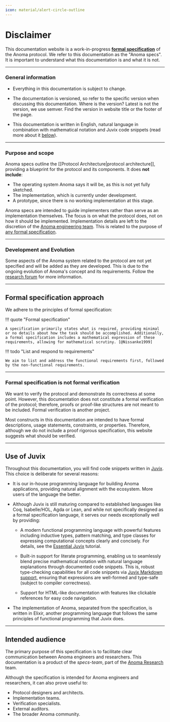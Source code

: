 ```yaml
---
icon: material/alert-circle-outline
---
```


# Disclaimer

This documentation website is a work-in-progress [**formal specification**](#formal-specification-approach) of the
Anoma protocol. We refer to this documentation as the "Anoma specs".
It is important to understand what this documentation is and what it is not.

---

### General information

- Everything in this documentation is subject to change.

- The documentation is versioned, so refer to the specific version when
    discussing this documentation. Where is the version? Latest is not the
    version, we use semver. Find the version in website title or the footer of the page.

- This documentation is written in English, natural language in combination with
    mathematical notation and Juvix code snippets (read more about it
    [below](#use-of-juvix)).

---

### Purpose and scope

Anoma specs outline the [[Protocol Architecture|protocol architecture]],
providing a blueprint for the protocol and its components. It does **not
include**:

- The operating system Anoma says it will be, as this is not yet fully sketched.
- The implementation, which is currently under development.
- A prototype, since there is no working implementation at this stage.

Anoma specs are intended to guide implementers rather than serve as an
implementation themselves. The focus is on what the protocol does, not on how it
should be implemented. Implementation details are left to the discretion of the
[Anoma engineering team](https://github.com/anoma/anoma). This is related to the
purpose of [any formal specification](#formal-specification-approach).

---

### Development and Evolution

Some aspects of the Anoma system related to the protocol are not yet specified
and will be added as they are developed. This is due to the ongoing evolution of
Anoma's concept and its requirements. Follow the [research
forum](https://research.anoma.net/) for more information.

---

## Formal specification approach

We adhere to the principles of formal specification:

!!! quote "Formal specification"

    A specification primarily states what is required, providing minimal or no details about how the task should be accomplished. Additionally, a formal specification includes a mathematical expression of these requirements, allowing for mathematical scrutiny. [@Nissanke1999]

!!! todo "List and respond to requirements"

    We aim to list and address the functional requirements first, followed by the non-functional requirements.

---

### Formal specification is not formal verification

We want to verify the protocol and demonstrate its correctness at some point.
However, this documentation does not constitute a formal verification of the
protocol; therefore, proofs or proof-like structures are not meant to be
included. Formal verification is another project.

Most constructs in this documentation are intended to have formal descriptions,
usage statements, constraints, or properties. Therefore, although we do not 
include a proof rigorous specification, this website suggests what should be
verified.

---

## Use of Juvix

Throughout this documentation, you will find code snippets written in
[Juvix](https://juvix.org/). This choice is deliberate for several reasons:

- It is our in-house programming language for building Anoma applications,
   providing natural alignment with the ecosystem. More users of the language
   the better.

- Although Juvix is still maturing compared to established languages like Coq,
    Isabelle/HOL, Agda or Lean, and while not specifically designed as a formal
    specification language, it serves our needs exceptionally well by providing:

    - A modern functional programming language with powerful features including
      inductive types, pattern matching, and type classes for expressing
      computational concepts clearly and concisely. For details, see the
      [Essential Juvix](https://docs.juvix.org/0.6.9/tutorials/essential.html)
      tutorial.

    - Built-in support for literate programming, enabling us to seamlessly blend
      precise mathematical notation with natural language explanations through
      documented code snippets. This is, robust type-checking capabilities for all
      code snippets via [Juvix Markdown support](https://docs.juvix.org/),
      ensuring that expressions are well-formed and type-safe (subject to compiler
      correctness).

    - Support for HTML-like documentation with features like clickable
      references for easy code navigation.
      
- The implementation of Anoma, separated from the specification, is written in
    Elixir, another programming language that follows the same principles of
    functional programming that Juvix does.

---

## Intended audience

The primary purpose of this specification is to facilitate clear communication
between Anoma engineers and researchers. This documentation is a product of the
*specs-team*, part of the [Anoma Research](https://research.anoma.net/) team.

Although the specification is intended for Anoma engineers and researchers, it
can also prove useful to:

- Protocol designers and architects.
- Implementation teams.
- Verification specialists.
- External auditors.
- The broader Anoma community.

